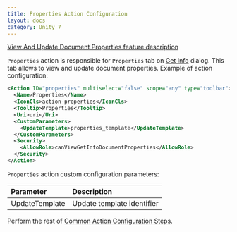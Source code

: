 ```yaml
---
title: Properties Action Configuration
layout: docs
category: Unity 7
---
```

[View And Update Document Properties feature description](../../features/document-management/view-update-document-properties.md)

`Properties` action is responsible for `Properties` tab on [Get Info](get-info.md) dialog. This tab allows to view and update document 
properties. Example of action configuration:

```xml
<Action ID="properties" multiselect="false" scope="any" type="toolbar">
  <Name>Properties</Name>
  <IconCls>action-properties</IconCls>
  <Tooltip>Properties</Tooltip>
  <Uri>uri</Uri>
  <CustomParameters>
    <UpdateTemplate>properties_template</UpdateTemplate>
  </CustomParameters>
  <Security>
    <AllowRole>canViewGetInfoDocumentProperties</AllowRole>
  </Security>
</Action>
```

`Properties` action custom configuration parameters:

| Parameter | Description |
|:----|:-------------------|
|UpdateTemplate | Update template identifier |

Perform the rest of [Common Action Configuration Steps](../actions.md#common-actions-configuration-steps). 
